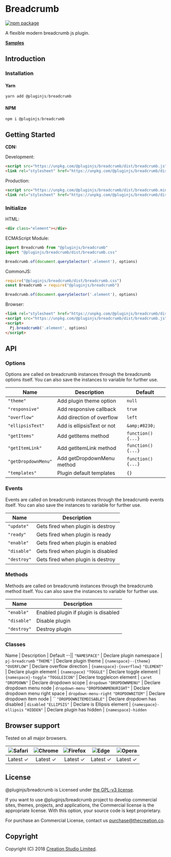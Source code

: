 # Breadcrumb

[![npm package](https://img.shields.io/npm/v/@pluginjs/breadcrumb.svg)](https://www.npmjs.com/package/@pluginjs/breadcrumb)

A flexible modern breadcrumb js plugin.

**[Samples](https://codesandbox.io/s/github/pluginjs/plugin.js/tree/master/modules/breadcrumb/samples)**

## Introduction

### Installation

#### Yarn

```javascript
yarn add @pluginjs/breadcrumb
```

#### NPM

```javascript
npm i @pluginjs/breadcrumb
```

## Getting Started

**CDN:**

Development:

```html
<script src="https://unpkg.com/@pluginjs/breadcrumb/dist/breadcrumb.js"></script>
<link rel="stylesheet" href="https://unpkg.com/@pluginjs/breadcrumb/dist/breadcrumb.css">
```

Production:

```html
<script src="https://unpkg.com/@pluginjs/breadcrumb/dist/breadcrumb.min.js"></script>
<link rel="stylesheet" href="https://unpkg.com/@pluginjs/breadcrumb/dist/breadcrumb.min.css">
```

### Initialize

HTML:

```html
<div class="element"></div>
```

ECMAScript Module:

```javascript
import Breadcrumb from "@pluginjs/breadcrumb"
import "@pluginjs/breadcrumb/dist/breadcrumb.css"

Breadcrumb.of(document.querySelector('.element'), options)
```

CommonJS:

```javascript
require("@pluginjs/breadcrumb/dist/breadcrumb.css")
const Breadcrumb = require("@pluginjs/breadcrumb")

Breadcrumb.of(document.querySelector('.element'), options)
```

Browser:

```html
<link rel="stylesheet" href="https://unpkg.com/@pluginjs/breadcrumb/dist/breadcrumb.css">
<script src="https://unpkg.com/@pluginjs/breadcrumb/dist/breadcrumb.js"></script>
<script>
  Pj.breadcrumb('.element', options)
</script>
```

## API

### Options

Options are called on breadcrumb instances through the breadcrumb options itself.
You can also save the instances to variable for further use.

Name | Description | Default
--|--|--
`"theme"` | Add plugin theme option | `null`
`"responsive"` | Add responsive callback | `true`
`"overflow"` | Add direction of overflow | `left`
`"ellipsisText"` | Add is ellipsisText or not | `&amp;#8230;`
`"getItems"` | Add getItems method | `function() {...}`
`"getItemLink"` | Add getItemLink method | `function() {...}`
`"getDropdownMenu"` | Add getDropdownMenu method | `function() {...}`
`"templates"` | Plugin default templates | `{}`

### Events

Events are called on breadcrumb instances through the breadcrumb events itself.
You can also save the instances to variable for further use.

Name | Description
--|--
`"update"` | Gets fired when plugin is destroy
`"ready"` | Gets fired when plugin is ready
`"enable"` | Gets fired when plugin is enabled
`"disable"` | Gets fired when plugin is disabled
`"destroy"` | Gets fired when plugin is destroy

### Methods

Methods are called on breadcrumb instances through the breadcrumb method itself.
You can also save the instances to variable for further use.

Name | Description
--|--
`"enable"` | Enabled plugin if plugin is disabled
`"disable"` | Disable plugin
`"destroy"` | Destroy plugin

### Classes

Name | Description | Default
--||
`"NAMESPACE"` | Declare plugin namespace | `pj-breadcrumb`
`"THEME"` | Declare plugin theme | `{namespace}--{theme}`
`"OVERFLOW"` | Declare overflow direction | `{namespace}-{overflow}`
`"ELEMENT"` | Declare plugin element | `{namespace}`
`"TOGGLE"` | Declare toggle element | `{namespace}-toggle`
`"TOGGLEICON"` | Declare toggleicon element | `caret`
`"DROPDOWN"` | Declare dropdown scope | `dropdown`
`"DROPDOWNMENU"` | Declare dropdown menu node | `dropdown-menu`
`"DROPDOWNMENURIGHT"` | Declare dropdown menu right space | `dropdown-menu-right`
`"DROPDOWNITEM"` | Declare dropdown item node | ``
`"DROPDOWNITEMDISABLE"` | Declare dropdown has disabled | `disabled`
`"ELLIPSIS"` | Declare is Ellipsis element | `{namespace}-ellipsis`
`"HIDDEN"` | Declare plugin has hidden | `{namespace}-hidden`

## Browser support

Tested on all major browsers.

| <img src="https://raw.githubusercontent.com/alrra/browser-logos/master/src/safari/safari_32x32.png" alt="Safari"> | <img src="https://raw.githubusercontent.com/alrra/browser-logos/master/src/chrome/chrome_32x32.png" alt="Chrome"> | <img src="https://raw.githubusercontent.com/alrra/browser-logos/master/src/firefox/firefox_32x32.png" alt="Firefox"> | <img src="https://raw.githubusercontent.com/alrra/browser-logos/master/src/edge/edge_32x32.png" alt="Edge"> | <img src="https://raw.githubusercontent.com/alrra/browser-logos/master/src/opera/opera_32x32.png" alt="Opera"> |
|:--:|:--:|:--:|:--:|:--:|
| Latest ✓ | Latest ✓ | Latest ✓ | Latest ✓ | Latest ✓ |

## License

@pluginjs/breadcrumb is Licensed under [the GPL-v3 license](LICENSE).

If you want to use @pluginjs/breadcrumb project to develop commercial sites, themes, projects, and applications, the Commercial license is the appropriate license. With this option, your source code is kept proprietary.

For purchase an Commercial License, contact us purchase@thecreation.co.

## Copyright

Copyright (C) 2018 [Creation Studio Limited](creationstudio.com).